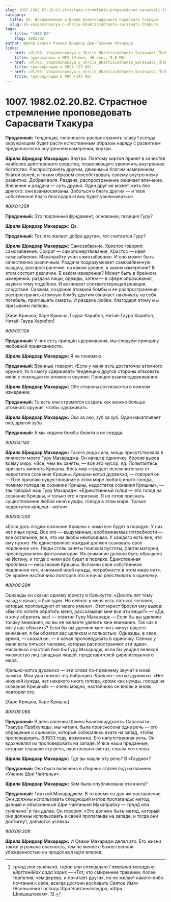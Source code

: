```yaml
---
slug: 1007-1982-02-20-b2-strastnoe-stremlenie-propovedovat-sarasvati-thakura
category:
  title: 65. Воспоминания о Шриле Бхактисиддханте Сарасвати Тхакуре
  slug: 65-vospominaniya-o-shrile-bhaktisiddhante-saraswati-thakure
tags:
  - title: "1982.02"
    slug: 1982-02
author: Шрила Бхакти Ракшак Шридхар Дев-Госвами Махарадж
links:
  - href: /dl/65._Vospominaniya_o_Shrile_Bhaktisiddhante_Saraswati_Thakure/1007_1982.02.20.B2_SridharMj_Strastnoe_stremlenie_propovedovat_Sarasvati_Thakura.mp3
    title: аудиозапись в MP3 (9 мин. 46 сек., 9,6 МБ)
  - href: /dl/65._Vospominaniya_o_Shrile_Bhaktisiddhante_Saraswati_Thakure/1007_1982.02.20.B2_SridharMj_Strastnoe_stremlenie_propovedovat_Sarasvati_Thakura.docx
    title: транскрипцию в DOCX (23 КБ)
  - href: /dl/65._Vospominaniya_o_Shrile_Bhaktisiddhante_Saraswati_Thakure/1007_1982.02.20.B2_SridharMj_Strastnoe_stremlenie_propovedovat_Sarasvati_Thakura.pdf
    title: транскрипцию в PDF (145 КБ)
---
```


# 1007. 1982.02.20.B2. Страстное стремление проповедовать Сарасвати Тхакура

**Преданный:** Тенденция, склонность распространять славу Господа окружающим будет расти естественным образом наряду с развитием преданности во внутреннем измерении, внутри.

**Шрила Шридхар Махарадж:** Внутри. Поэтому *киртан* принят в качестве наиболее действенного средства, позволяющего увеличить внутреннее богатство. Распространять другим, движимый благим намерением, благой волей, и таким образом способствовать своему внутреннему развитию. Добрая воля. Раздача, распространение означает влечение. Влечение и раздача — суть друзья. Один друг не может жить без другого: они взаимосвязаны. Заботься о благе других — и твое собственное благо благодаря этому будет увеличиваться.

*#00:01:25#*

**Преданный:** Это подлинный фундамент, основание, позиция Гуру?

**Шрила Шридхар Махарадж:** Да.

**Преданный:** Тот, кто желает добра другим, тот считается Гуру?

**Шрила Шридхар Махарадж:** Самозабвение. Христос говорил: самозабвение. Сократ — самопожертвование, Христос — идея самозабвения. Махапрабху учил самозабвению. И оно может быть качественно различным. Раздача подразумевает самозабвенную раздачу, распространение: на каком уровне, в каком измерении? В этом состоит различие. В каком измерении? Может быть в бренном измерении: раздача пищи, одежды, затем — в сфере образования, науки и тому подобное. И возникает соответствующая реакция, следствие. Скажем, создание атомной бомбы и ее распространение: распространять атомную бомбу другим означает накликать на себя погибель, приглашать смерть. И раздача любви: благодаря этому мы призываем любовь.

[Харе Кришна, Харе Кришна, Гаура-Харибол, Нитай-Гаура Харибол, Нитай-Гаура Харибол]

*#00:03:10#*

**Преданный:** У них есть принцип сдерживания, мы следуем принципу любовной привязанности.

**Шрила Шридхар Махарадж:** Я не понимаю.

**Преданный:** Военные говорят: «Если у меня есть достаточно атомного оружия, то я смогу сдерживать тенденцию другой стороны атаковать меня с помощью их атомного оружия. Принцип взаимосдерживания.

**Шрила Шридхар Махарадж:** Обе стороны состязаются в ложном измерении.

**Преданный:** То есть они стремятся создать как можно больше атомного оружия, чтобы сдерживать.

**Шрила Шридхар Махарадж:** Око за око, зуб за зуб. Один накапливает око, другой зубы.

**Преданный:** А мы кидаем бомбы *бхакти* в их сердца.

*#00:04:14#*

**Шрила Шридхар Махарадж:** Такого рода сила, мощь присутствовала в личности моего Гуру Махараджа. Он начал в одиночку, бросив вызов всему миру. «Все, чем вы заняты, — все это мусор, яд. Попытайтесь призвать милость Кришны. Весь мир страдает исключительно от недостатка сознания Кришны. *Кришна-катха дурвикха*, — говорил он. — Я не признаю существование в этом мире любого иного голода, помимо голода на сознание Кришны, недостатка сознания Кришны», — так говорил наш Гуру Махарадж. «Единственный голод — это голод на сознание Кришны, и только его я признаю. Я не готов признать существование любой иной нужды, голода в этом мире. Только недостаток *кришна*—*катхи*».

*#00:05:20#*

«Если дать людям сознание Кришны с ними все будет в порядке. У них нет иных нужд. Все это — выдуманные, воображаемые потребности — все остальное, все, что им якобы необходимо. У каждого есть все, что ему нужно. Но единственное: каждый должен сознавать свое подлинное «я». Люди столь заняты поиском пустоты, фантасмагории, преследованием фантасмагории. Их внимание должно быть обращено на Истину, и тогда с ними все будет в порядке. Единственная проблема — несознание Кришны. Вспомни свое собственное подлинное «я», и никакой иной нужды, потребности в этом мире нет». Он крайне настойчиво повторял это и начал действовать в одиночку.

*#00:06:29#*

Однажды он сказал одному юристу в Калькутте: «Десять лет тому назад я начал, я был один. Но сейчас у меня есть пятьсот человек, которые проповедуют от моего имени». Этот юрист бросил ему вызов: «Вы что хотите обратить меня, рассказывая мне все эти вещи?» — «Да, я хочу обратить вас! — ответил Гуру Махарадж — Если бы вы уделили толику внимания, но вы не желаете уделить мне внимание. Так как я могу вас обратить? Если бы вы уделили мне пять минут вашего внимания, я бы обратил вас целиком и полностью. Однажды, в свое время, — сказал он, — я начал проповедовать в одиночку. Сейчас у меня есть пятьсот человек, которые распространяют эти идеи». Насколько счастлив был бы Гуру Махарадж, если бы увидел великое множество лиц западных людей, представителей цивилизованного мира.

*Кришна-катха дурвикха* — эти слова по-прежнему звучат в моей памяти. Мои уши помнят эту вибрацию. *Кришна*—*катха дурвикха*. «Нет никакой нужды, нет никакого иного голода, кроме как нужды, голода на сознание Кришны!» — очень мощно, настойчиво он вновь и вновь повторял это.

[Харе Кришна, Харе Кришна]

*#00:08:08#*

**Преданный:** В день явления Шрилы Бхактисиддханты Сарасвати Тхакура Прабхупады, мы читали, была произнесена одна речь — его обращение к *санньяси*, которые собирались ехать на запад, чтобы проповедовать. В 1933 году, возможно. Его напутственная речь. Он вдохновлял их проповедовать на западе. И все наши преданные, которые слушали эту речь, чувствовали экстаз, слыша его слова.

**Шрила Шридхар Махарадж:** Где вы нашли эту речь? В «Гаудие»?

**Преданный:** Она была включена в сборник статей под названием «Учение Шри Чайтаньи».

**Шрила Шридхар Махарадж:** Кем была опубликована эта книга?

**Преданный:** Тиртхой Махараджем. В то время он дал им наставление. Они должны использовать следующий метод пропаганды: метод, данный и объясненный Шри Чайтаньей Махапрабху — *тр̣н̣а̄д апи сунӣчена*[^_ftn1] и так далее. Он говорил: «Это должен быть метод, который они должны использовать в своей пропаганде на западе, и тогда они достигнут, добьются успеха».

*#00:09:30#*

**Шрила Шридхар Махарадж:** И Свами Махарадж делал это. Его жизни также угрожала опасность, тем не менее с божественной убежденностью он продолжал идти вперед.



[^_ftn1]: *тр̣на̄д апи сунӣчена, тарор апи сахиш̣н̣уна̄ / ама̄нина̄ ма̄надена, кӣрттанӣйах̣ сада̄ харих̣* — «Тот, кто смиреннее травинки, более терпелив, чем дерево, и почитает других, но не желает какого-либо почтения к себе, всегда достоин воспевать Святое Имя» (Всевышний Господь Шри Чайтаньячандра, «Шри Шикшаштакам», 3).

